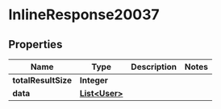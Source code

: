 

# InlineResponse20037

## Properties

Name | Type | Description | Notes
------------ | ------------- | ------------- | -------------
**totalResultSize** | **Integer** |  | 
**data** | [**List&lt;User&gt;**](User.md) |  | 



